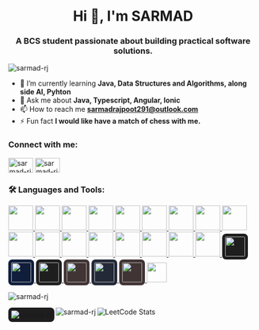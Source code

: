 
<h1 align="center">Hi 👋, I'm SARMAD</h1>
<h3 align="center">
  A BCS student passionate about building practical software solutions.
</h3>

<p align="left">
  <img
    src="https://komarev.com/ghpvc/?username=sarmad-rj&label=Profile%20views&color=0e75b6&style=flat"
    alt="sarmad-rj"
  />
</p>

- 🌱 I’m currently learning **Java, Data Structures and Algorithms, along side
AI, Pyhton**
- 💬 Ask me about **Java, Typescript, Angular, Ionic**
- 📫 How to
reach me **sarmadrajpoot291@outlook.com**
- ⚡ Fun fact **I would like have a
match of chess with me.**

<h3 align="left">Connect with me:</h3>
<p align="left">
  <a href="https://linkedin.com/in/sarmad-rj" target="blank"
    ><img
      align="center"
      src="https://raw.githubusercontent.com/rahuldkjain/github-profile-readme-generator/master/src/images/icons/Social/linked-in-alt.svg"
      alt="sarmad-rj"
      height="30"
      width="50"
  /></a>
  <a href="https://www.leetcode.com/sarmad-rj" target="blank"
    ><img
      align="center"
      src="https://raw.githubusercontent.com/rahuldkjain/github-profile-readme-generator/master/src/images/icons/Social/leet-code.svg"
      alt="sarmad-rj"
      height="30"
      width="50"
  /></a>
</p>

<h3 align="left">🛠 Languages and Tools:</h3>
<p align="left">
  <!-- Angular -->
  <a href="https://angular.io/" target="_blank">
    <img src="https://skillicons.dev/icons?i=angular" width="50" height="50" />
  </a>

  <!-- Bootstrap -->
  <a href="https://getbootstrap.com" target="_blank">
    <img
      src="https://skillicons.dev/icons?i=bootstrap"
      width="50"
      height="50"
    />
  </a>

  <!-- C# -->
  <a href="https://learn.microsoft.com/dotnet/csharp/" target="_blank">
    <img src="https://skillicons.dev/icons?i=cs" width="50" height="50" />
  </a>

  <!-- CSS -->
  <a href="https://developer.mozilla.org/docs/Web/CSS" target="_blank">
    <img src="https://skillicons.dev/icons?i=css" width="50" height="50" />
  </a>

  <!-- Docker -->
  <a href="https://www.docker.com/" target="_blank">
    <img src="https://skillicons.dev/icons?i=docker" width="50" height="50" />
  </a>

  <!-- Firebase -->
  <a href="https://firebase.google.com/" target="_blank">
    <img src="https://skillicons.dev/icons?i=firebase" width="50" height="50" />
  </a>

  <!-- Git -->
  <a href="https://git-scm.com/" target="_blank">
    <img src="https://skillicons.dev/icons?i=git" width="50" height="50" />
  </a>

  <!-- Go -->
  <a href="https://go.dev/" target="_blank">
    <img src="https://skillicons.dev/icons?i=go" width="50" height="50" />
  </a>

  <!-- HTML -->
  <a href="https://developer.mozilla.org/docs/Web/HTML" target="_blank">
    <img src="https://skillicons.dev/icons?i=html" width="50" height="50" />
  </a>

  <!-- Java -->
  <a href="https://www.java.com/" target="_blank">
    <img src="https://skillicons.dev/icons?i=java" width="50" height="50" />
  </a>

  <!-- MongoDB -->
  <a href="https://www.mongodb.com/" target="_blank">
    <img src="https://skillicons.dev/icons?i=mongodb" width="50" height="50" />
  </a>

  <!-- SQL Server -->
  <a href="https://www.microsoft.com/sql-server" target="_blank">
    <img src="https://skillicons.dev/icons?i=sqlite" width="50" height="50" />
  </a>

  <!-- Node.js -->
  <a href="https://nodejs.org/" target="_blank">
    <img src="https://skillicons.dev/icons?i=nodejs" width="50" height="50" />
  </a>

  <!-- Postman -->
  <a href="https://postman.com" target="_blank">
    <img src="https://skillicons.dev/icons?i=postman" width="50" height="50" />
  </a>

  <!-- Redux -->
  <a href="https://redux.js.org/" target="_blank">
    <img src="https://skillicons.dev/icons?i=redux" width="50" height="50" />
  </a>

  <!-- VS Code -->
  <a href="https://code.visualstudio.com/" target="_blank">
    <img src="https://skillicons.dev/icons?i=vscode" width="50" height="50" />
  </a>

  <!-- IntelliJ IDEA -->
  <a href="https://www.jetbrains.com/idea/" target="_blank">
    <img src="https://skillicons.dev/icons?i=idea" width="50" height="50" />
  </a>
  <!-- Android -->
  <a href="https://developer.android.com" target="_blank">
    <img
      src="https://cdn.jsdelivr.net/gh/devicons/devicon/icons/android/android-original.svg"
      width="40"
      height="40"
      style="background-color: #1e1e1e; padding: 6px; border-radius: 8px"
    />
  </a>

  <!-- Ionic -->
  <a href="https://ionicframework.com/" target="_blank">
    <img
      src="https://ionicacademy.com/wp-content/uploads/2020/02/ionic-Logo.svg"
      width="40"
      height="40"
      style="background-color: #101e3c; padding: 6px; border-radius: 8px"
    />
  </a>

  <!-- Oracle -->
  <a href="https://www.oracle.com/" target="_blank">
    <img
      src="https://upload.wikimedia.org/wikipedia/commons/5/50/Oracle_logo.svg"
      width="40"
      height="40"
      style="background-color: #1e1e1e; padding: 6px; border-radius: 8px"
    />
  </a>

  <!-- Oracle -->
  <a href="https://www.oracle.com/" target="_blank">
    <img
      src="https://cdn.phidgets.com/education/wp-content/uploads/2021/04/Matplotlib_icon.png"
      width="40"
      height="40"
      style="background-color: #413434; padding: 6px; border-radius: 8px"
    />
  </a>

  <!-- Python -->
  <a href="https://www.python.org/" target="_blank">
    <img
      src="https://skillicons.dev/icons?i=python"
      width="40"
      height="40"
      style="background-color: #242938; padding: 6px; border-radius: 8px"
    />
  </a>

  <!-- Streamlit -->
  <a href="https://streamlit.io/" target="_blank">
    <img
      src="file:///C:/Users/Hp/Downloads/idoEQXjCMv_1754130596119.svg"
      width="40"
      height="40"
      style="background-color: #413434; padding: 6px; border-radius: 8px"
    />
  </a>
  <a href="https://streamlit.io/" target="_blank">
     <img src="https://skillicons.dev/icons?i=streamlit" width="40" height="40"/>
  </a>
</p>





<p>
  &nbsp;<img
    align="left"
    src="https://github-readme-stats.vercel.app/api?username=sarmad-rj&show_icons=true&locale=en"
    alt="sarmad-rj"
  />
</p>

<p>
  <img
    align="left"
    src="https://github-readme-streak-stats.herokuapp.com/?user=sarmad-rj&"
    alt="sarmad-rj"
    style="background-color: #1e1e1e; padding: 6px; border-radius: 8px"
  />
</p>

<p>
  <img
    align="left"
    src="https://github-readme-stats.vercel.app/api/top-langs?username=sarmad-rj&show_icons=true&locale=en&layout=compact"
    alt="sarmad-rj"
  />
</p>


![LeetCode Stats](https://leetcard.jacoblin.cool/sarmad-rj)







